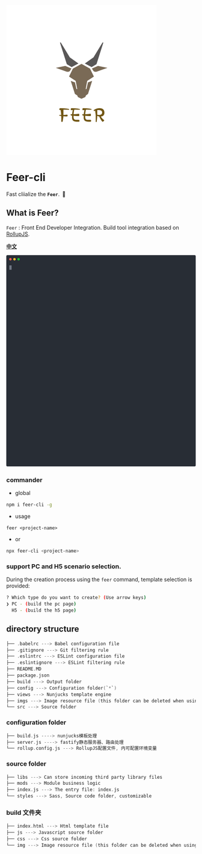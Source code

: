 <p>
	<img alt="Front End Developer Integration." src="./logo.png">
</p>

# Feer-cli

Fast cliialize the __`Feer`__.&ensp;🚀 

## What is Feer?

`Feer` : Front End Developer Integration. Build tool integration based on [RollupJS](https://www.rollupjs.com/). 

[**中文**](./README.md)

<p align='center'>
  <img src='./screenshot.svg' width='640' alt='yarn start'>
</p>

### commander

- global
```bash
npm i feer-cli -g
```
- usage
```
feer <project-name>
```
- or
```bash
npx feer-cli <project-name>
```

### support PC and H5 scenario selection.

During the creation process using the `feer` command, 
template selection is provided:

```bash
? Which type do you want to create? (Use arrow keys)
❯ PC - (build the pc page)
  H5 - (build the h5 page)
```

## directory structure

```c
├── .babelrc ---> Babel configuration file
├── .gitignore ---> Git filtering rule
├── .eslintrc ---> ESLint configuration file
├── .eslintignore ---> ESLint filtering rule
├── README.MD
├── package.json
├── build ---> Output folder
├── config ---> Configuration folder(`*`)
├── views ---> Nunjucks template engine
├── imgs ---> Image resource file (this folder can be deleted when using CDN)
└── src ---> Source folder
```

### configuration folder

```c
├── build.js ----> nunjucks模板处理
├── server.js ----> fastify静态服务器、路由处理
└── rollup.config.js ---> RollupJS配置文件, 内可配置环境变量
```

### source folder

```c
├── libs ---> Can store incoming third party library files
├── mods ---> Module business logic
├── index.js ---> The entry file: index.js
└── styles ---> Sass, Source code folder, customizable
```

### build 文件夹

```c
├── index.html ---> Html template file
├── js ---> Javascript source folder
├── css ---> Css source folder
└── img ---> Image resource file (this folder can be deleted when using CDN)
```


<!-- ### features

* 

## License

[MIT](./LICENSE)
 -->
